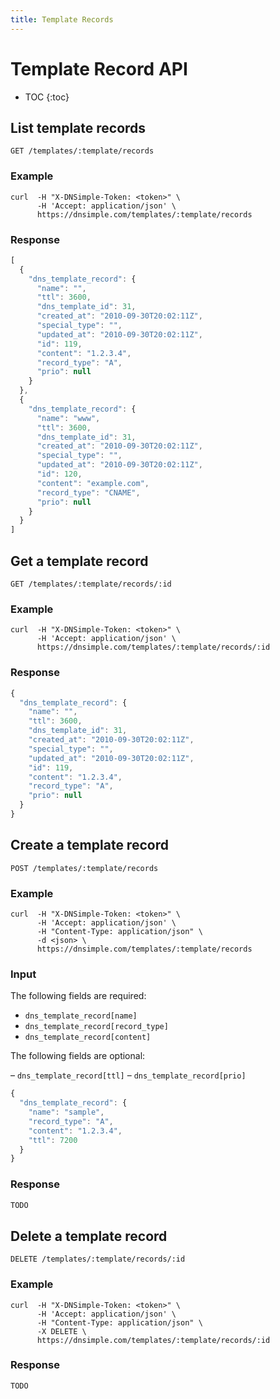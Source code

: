```yaml
---
title: Template Records
---
```


# Template Record API

* TOC
{:toc}


## List template records

    GET /templates/:template/records

### Example

    curl  -H "X-DNSimple-Token: <token>" \
          -H 'Accept: application/json' \
          https://dnsimple.com/templates/:template/records

### Response

~~~ js
[
  {
    "dns_template_record": {
      "name": "",
      "ttl": 3600,
      "dns_template_id": 31,
      "created_at": "2010-09-30T20:02:11Z",
      "special_type": "",
      "updated_at": "2010-09-30T20:02:11Z",
      "id": 119,
      "content": "1.2.3.4",
      "record_type": "A",
      "prio": null
    }
  },
  {
    "dns_template_record": {
      "name": "www",
      "ttl": 3600,
      "dns_template_id": 31,
      "created_at": "2010-09-30T20:02:11Z",
      "special_type": "",
      "updated_at": "2010-09-30T20:02:11Z",
      "id": 120,
      "content": "example.com",
      "record_type": "CNAME",
      "prio": null
    }
  }
]
~~~


## Get a template record

    GET /templates/:template/records/:id

### Example

    curl  -H "X-DNSimple-Token: <token>" \
          -H 'Accept: application/json' \
          https://dnsimple.com/templates/:template/records/:id

### Response

~~~ js
{
  "dns_template_record": {
    "name": "",
    "ttl": 3600,
    "dns_template_id": 31,
    "created_at": "2010-09-30T20:02:11Z",
    "special_type": "",
    "updated_at": "2010-09-30T20:02:11Z",
    "id": 119,
    "content": "1.2.3.4",
    "record_type": "A",
    "prio": null
  }
}
~~~


## Create a template record

    POST /templates/:template/records

### Example

    curl  -H "X-DNSimple-Token: <token>" \
          -H 'Accept: application/json' \
          -H "Content-Type: application/json" \
          -d <json> \
          https://dnsimple.com/templates/:template/records

### Input

The following fields are required:

- `dns_template_record[name]`
- `dns_template_record[record_type]`
- `dns_template_record[content]`

The following fields are optional:

– `dns_template_record[ttl]`
– `dns_template_record[prio]`

~~~ js
{
  "dns_template_record": {
    "name": "sample",
    "record_type": "A",
    "content": "1.2.3.4",
    "ttl": 7200
  }
}
~~~

### Response

~~~ js
TODO
~~~


## Delete a template record

    DELETE /templates/:template/records/:id

### Example

    curl  -H "X-DNSimple-Token: <token>" \
          -H 'Accept: application/json' \
          -H "Content-Type: application/json" \
          -X DELETE \
          https://dnsimple.com/templates/:template/records/:id

### Response

~~~ js
TODO
~~~

